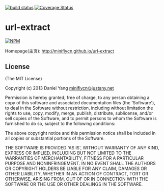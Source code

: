 [![build status](https://secure.travis-ci.org/miniflycn/url-extract.png)](http://travis-ci.org/miniflycn/url-extract)
[![Coverage Status](https://coveralls.io/repos/miniflycn/url-extract/badge.png?branch=master)](https://coveralls.io/r/miniflycn/url-extract?branch=master)
# url-extract
[![NPM](https://nodei.co/npm/url-extract.png)](https://npmjs.org/package/url-extract)

Homepage(主页): http://miniflycn.github.io/url-extract

## License
(The MIT License)

Copyright (c) 2013 Daniel Yang <miniflycn@justany.net>

Permission is hereby granted, free of charge, to any person obtaining a copy of this software and associated documentation files (the 'Software'), to deal in the Software without restriction, including without limitation the rights to use, copy, modify, merge, publish, distribute, sublicense, and/or sell copies of the Software, and to permit persons to whom the Software is furnished to do so, subject to the following conditions:

The above copyright notice and this permission notice shall be included in all copies or substantial portions of the Software.

THE SOFTWARE IS PROVIDED 'AS IS', WITHOUT WARRANTY OF ANY KIND, EXPRESS OR IMPLIED, INCLUDING BUT NOT LIMITED TO THE WARRANTIES OF MERCHANTABILITY, FITNESS FOR A PARTICULAR PURPOSE AND NONINFRINGEMENT. IN NO EVENT SHALL THE AUTHORS OR COPYRIGHT HOLDERS BE LIABLE FOR ANY CLAIM, DAMAGES OR OTHER LIABILITY, WHETHER IN AN ACTION OF CONTRACT, TORT OR OTHERWISE, ARISING FROM, OUT OF OR IN CONNECTION WITH THE SOFTWARE OR THE USE OR OTHER DEALINGS IN THE SOFTWARE.